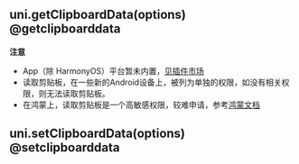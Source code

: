 ## uni.getClipboardData(options) @getclipboarddata

<!-- UTSAPIJSON.getClipboardData.description -->

<!-- UTSAPIJSON.getClipboardData.compatibility -->

<!-- UTSAPIJSON.getClipboardData.param -->

<!-- UTSAPIJSON.getClipboardData.returnValue -->

<!-- UTSAPIJSON.getClipboardData.example -->

**注意**

- App（除 HarmonyOS）平台暂未内置，[见插件市场](https://ext.dcloud.net.cn/search?q=%E5%89%AA%E5%88%87%E6%9D%BF&orderBy=Relevance&cat1=8&cat2=81)
- 读取剪贴板，在一些新的Android设备上，被列为单独的权限，如没有相关权限，则无法读取剪贴板。
- 在鸿蒙上，读取剪贴板是一个高敏感权限，较难申请，参考[鸿蒙文档](https://developer.huawei.com/consumer/cn/doc/harmonyos-guides/get-pastedata-permission-guidelines?ha_source=Dcloud&ha_sourceId=89000448)

<!-- UTSAPIJSON.getClipboardData.tutorial -->

## uni.setClipboardData(options) @setclipboarddata

<!-- UTSAPIJSON.setClipboardData.description -->

<!-- UTSAPIJSON.setClipboardData.compatibility -->

<!-- UTSAPIJSON.setClipboardData.param -->

<!-- UTSAPIJSON.setClipboardData.returnValue -->

<!-- UTSAPIJSON.setClipboardData.example -->

<!-- UTSAPIJSON.setClipboardData.tutorial -->

<!-- UTSAPIJSON.clipboard.example -->

<!-- UTSAPIJSON.general_type.name -->

<!-- UTSAPIJSON.general_type.param -->
